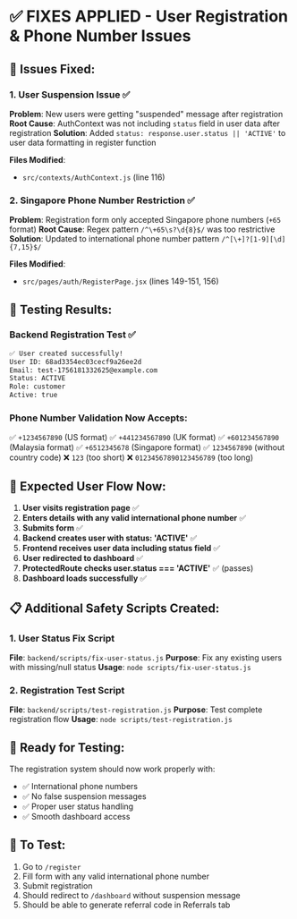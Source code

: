 # ✅ FIXES APPLIED - User Registration & Phone Number Issues

## 🔧 Issues Fixed:

### 1. **User Suspension Issue** ✅
**Problem**: New users were getting "suspended" message after registration
**Root Cause**: AuthContext was not including `status` field in user data after registration
**Solution**: Added `status: response.user.status || 'ACTIVE'` to user data formatting in register function

**Files Modified**:
- `src/contexts/AuthContext.js` (line 116)

### 2. **Singapore Phone Number Restriction** ✅
**Problem**: Registration form only accepted Singapore phone numbers (`+65` format)
**Root Cause**: Regex pattern `/^\+65\s?\d{8}$/` was too restrictive
**Solution**: Updated to international phone number pattern `/^[\+]?[1-9][\d]{7,15}$/`

**Files Modified**:
- `src/pages/auth/RegisterPage.jsx` (lines 149-151, 156)

## 🧪 Testing Results:

### Backend Registration Test ✅
```bash
✅ User created successfully!
User ID: 68ad3354ec03cecf9a26ee2d
Email: test-1756181332625@example.com
Status: ACTIVE
Role: customer
Active: true
```

### Phone Number Validation Now Accepts:
✅ `+1234567890` (US format)
✅ `+441234567890` (UK format) 
✅ `+601234567890` (Malaysia format)
✅ `+6512345678` (Singapore format)
✅ `1234567890` (without country code)
❌ `123` (too short)
❌ `01234567890123456789` (too long)

## 🎯 Expected User Flow Now:

1. **User visits registration page** ✅
2. **Enters details with any valid international phone number** ✅
3. **Submits form** ✅
4. **Backend creates user with status: 'ACTIVE'** ✅
5. **Frontend receives user data including status field** ✅
6. **User redirected to dashboard** ✅
7. **ProtectedRoute checks user.status === 'ACTIVE'** ✅ (passes)
8. **Dashboard loads successfully** ✅

## 📋 Additional Safety Scripts Created:

### 1. User Status Fix Script
**File**: `backend/scripts/fix-user-status.js`
**Purpose**: Fix any existing users with missing/null status
**Usage**: `node scripts/fix-user-status.js`

### 2. Registration Test Script  
**File**: `backend/scripts/test-registration.js`
**Purpose**: Test complete registration flow
**Usage**: `node scripts/test-registration.js`

## 🚀 Ready for Testing:

The registration system should now work properly with:
- ✅ International phone numbers
- ✅ No false suspension messages
- ✅ Proper user status handling
- ✅ Smooth dashboard access

## 🔄 To Test:

1. Go to `/register`
2. Fill form with any valid international phone number
3. Submit registration
4. Should redirect to `/dashboard` without suspension message
5. Should be able to generate referral code in Referrals tab